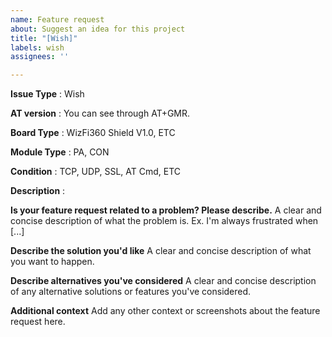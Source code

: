 ```yaml
---
name: Feature request
about: Suggest an idea for this project
title: "[Wish]"
labels: wish
assignees: ''

---
```


**Issue Type** : Wish

**AT version** : You can see through AT+GMR.

**Board Type** : WizFi360 Shield V1.0, ETC

**Module Type** : PA, CON

**Condition** : TCP, UDP, SSL, AT Cmd, ETC

**Description** : 

**Is your feature request related to a problem? Please describe.**
A clear and concise description of what the problem is. Ex. I'm always frustrated when [...]

**Describe the solution you'd like**
A clear and concise description of what you want to happen.

**Describe alternatives you've considered**
A clear and concise description of any alternative solutions or features you've considered.

**Additional context**
Add any other context or screenshots about the feature request here.
